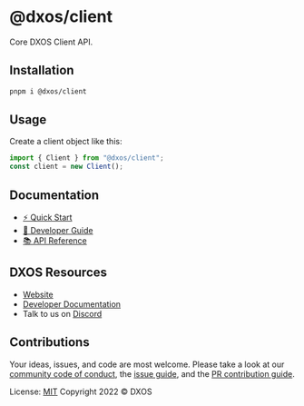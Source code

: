 # @dxos/client

Core DXOS Client API.

## Installation

```bash
pnpm i @dxos/client
```

## Usage

Create a client object like this:

```ts
import { Client } from "@dxos/client";
const client = new Client();
```

## Documentation

- [⚡️ Quick Start](https://docs.dxos.org/guide/quick-start)
- [📖 Developer Guide](https://docs.dxos.org/guide/echo/)
- [📚 API Reference](https://docs.dxos.org/api/@dxos/client)

## DXOS Resources

- [Website](https://dxos.org)
- [Developer Documentation](https://docs.dxos.org)
- Talk to us on [Discord](https://dxos.org/discord)

## Contributions

Your ideas, issues, and code are most welcome. Please take a look at our [community code of conduct](https://github.com/dxos/dxos/blob/main/CODE_OF_CONDUCT.md), the [issue guide](https://github.com/dxos/dxos/blob/main/CONTRIBUTING.md#submitting-issues), and the [PR contribution guide](https://github.com/dxos/dxos/blob/main/CONTRIBUTING.md#submitting-prs).

License: [MIT](./LICENSE) Copyright 2022 © DXOS
